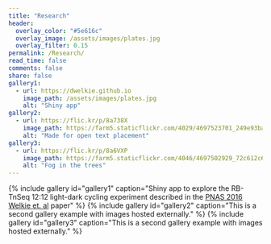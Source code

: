 ```yaml
---
title: "Research"
header:
  overlay_color: "#5e616c"
  overlay_image: /assets/images/plates.jpg
  overlay_filter: 0.15
permalink: /Research/ 
read_time: false
comments: false
share: false
gallery1:
  - url: https://dwelkie.github.io
    image_path: /assets/images/plates.jpg
    alt: "Shiny app"
gallery2:
  - url: https://flic.kr/p/8a738X
    image_path: https://farm5.staticflickr.com/4029/4697523701_249e93ba23_q.jpg
    alt: "Made for open text placement"
gallery3:
  - url: https://flic.kr/p/8a6VXP
    image_path: https://farm5.staticflickr.com/4046/4697502929_72c612c636_q.jpg
    alt: "Fog in the trees"
---
```


{% include gallery id="gallery1" caption="Shiny app to explore the RB-TnSeq 12:12 light-dark cycling experiment described in the [PNAS 2016 Welkie et. al](https://drive.google.com/file/d/1sFRFf6C-Ya-xFav8DQwkiI93y1_CfRRb) paper" %} {% include gallery id="gallery2" caption="This is a second gallery example with images hosted externally." %} {% include gallery id="gallery3" caption="This is a second gallery example with images hosted externally." %}

